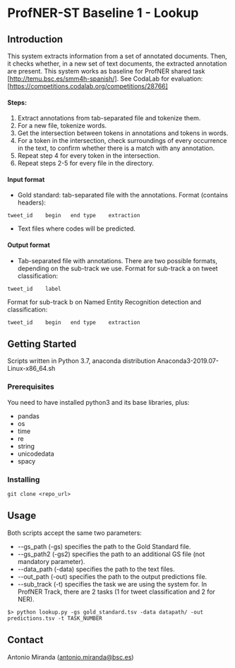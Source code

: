# ProfNER-ST Baseline 1 - Lookup

## Introduction
This system extracts information from a set of annotated documents. Then, it checks whether, in a new set of text documents, the extracted annotation are present.
This system works as baseline for ProfNER shared task [http://temu.bsc.es/smm4h-spanish/]. See CodaLab for evaluation: [https://competitions.codalab.org/competitions/28766]

#### Steps: 
1. Extract annotations from tab-separated file and tokenize them.
2. For a new file, tokenize words. 
3. Get the intersection between tokens in annotations and tokens in words.
4. For a token in the intersection, check surroundings of every occurrence in the text, to confirm whether there is a match with any annotation.
5. Repeat step 4 for every token in the intersection.
6. Repeat steps 2-5 for every file in the directory.

#### Input format
+ Gold standard: tab-separated file with the annotations. Format (contains headers):
```
tweet_id	begin	end	type	extraction
```

+ Text files where codes will be predicted.


#### Output format
+ Tab-separated file with annotations. There are two possible formats, depending on the sub-track we use. Format for sub-track a on tweet classification:
```
tweet_id	label
```
Format for sub-track b on Named Entity Recognition detection and classification:
```
tweet_id	begin	end	type	extraction
```

## Getting Started

Scripts written in Python 3.7, anaconda distribution Anaconda3-2019.07-Linux-x86_64.sh

### Prerequisites

You need to have installed python3 and its base libraries, plus:
+ pandas
+ os
+ time
+ re
+ string
+ unicodedata
+ spacy

### Installing

```
git clone <repo_url>
```

## Usage

Both scripts accept the same two parameters:
+ --gs_path (-gs) specifies the path to the Gold Standard file.
+ --gs_path2 (-gs2) specifies the path to an additional GS file (not mandatory parameter).
+ --data_path (-data) specifies the path to the text files.
+ --out_path (-out) specifies the path to the output predictions file.
+ --sub_track (-t) specifies the task we are using the system for. In ProfNER Track, there are 2 tasks (1 for tweet classification and 2 for NER).

```
$> python lookup.py -gs gold_standard.tsv -data datapath/ -out predictions.tsv -t TASK_NUMBER
```

## Contact
Antonio Miranda (antonio.miranda@bsc.es)
